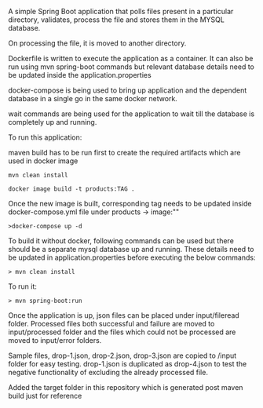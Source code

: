 A simple Spring Boot application that polls files present in a particular directory, validates, process the file and stores them in the MYSQL database.

On processing the file, it is moved to another directory.

Dockerfile is written to execute the application as a container. It can also be run using mvn spring-boot commands but relevant database details need to be
updated inside the application.properties

docker-compose is being used to bring up application and the dependent database in a single go in the same docker network.

wait commands are being used for the application to wait till the database is completely up and running.


To run this application:

maven build has to be run first to create the required artifacts which are used in docker image

```$code
mvn clean install
```

```$code
docker image build -t products:TAG .
```

Once the new image is built, corresponding tag needs to be updated inside docker-compose.yml file
under products -> image:""

```$code
>docker-compose up -d
```

To build it without docker, following commands can be used but there should be a separate mysql database up and running. 
These details need to be updated in application.properties before executing the below commands:

```$code
> mvn clean install
```

To run it:

```$code
> mvn spring-boot:run
```

Once the application is up, json files can be placed under input/fileread folder. Processed files both successful and failure are moved to 
input/processed folder and the files which could not be processed are moved to input/error folders.


Sample files, drop-1.json, drop-2.json, drop-3.json are copied to /input folder for easy testing.
drop-1.json is duplicated as drop-4.json to test the negative functionality of excluding the already processed file.


Added the target folder in this repository which is generated post maven build just for reference